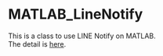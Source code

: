# MATLAB_LineNotify
This is a class to use LINE Notify on MATLAB.  
The detail is [here](https://qiita.com/C2_now/items/6dbaa5c2c113942dab29).
